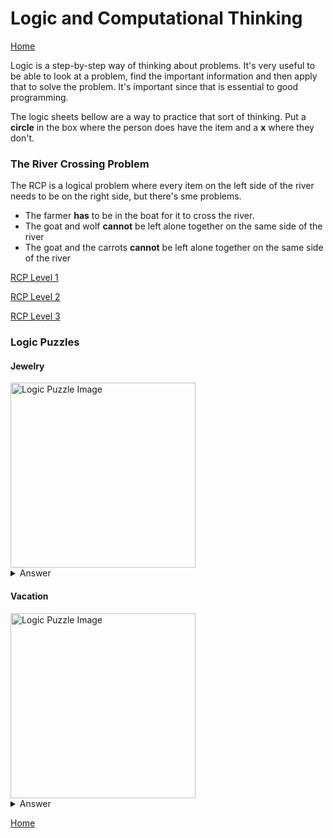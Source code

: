 
# Logic and Computational Thinking

[Home](../../index.md)

Logic is a step-by-step way of thinking about problems. It's very useful to be able to look at a problem, find the important information and then apply that to solve the problem. It's important since that is essential to good programming.

The logic sheets bellow are a way to practice that sort of thinking. Put a **circle** in the box where the person does have the item and a **x** where they don't. 

### The River Crossing Problem
The RCP is a logical problem where every item on the left side of the river needs to be on the right side, but there's sme problems.
- The farmer **has** to be in the boat for it to cross the river.
- The goat and wolf **cannot** be left alone together on the same side of the river
- The goat and the carrots **cannot** be left alone together on the same side of the river

[RCP Level 1](https://www.transum.org/software/River_Crossing/Level1.asp)

[RCP Level 2](https://www.transum.org/software/River_Crossing/Level2.asp)

[RCP Level 3](https://www.transum.org/software/River_Crossing/Level3.asp)

### Logic Puzzles

#### Jewelry

<img width="296" alt="Logic Puzzle Image" src="https://user-images.githubusercontent.com/54739051/177547250-75c073be-517d-4cfd-9be0-20deb2139ed0.png">

<details>
<summary style="font-size:14px">Answer</summary>
  <p>
    <img width="296" alt="Logic Puzzle Image" src="https://user-images.githubusercontent.com/54739051/177547383-7c58666f-03be-45c6-8d72-8512b79eab39.png">
  </p>
</details>

#### Vacation

<img width="296" alt="Logic Puzzle Image" src="https://user-images.githubusercontent.com/54739051/177546601-96dc4512-4d11-451f-a2ed-fff0be8a1117.png">

<details>
<summary style="font-size:14px">Answer</summary>
  <p>
    <img width="296" alt="Logic Puzzle Image" src="https://user-images.githubusercontent.com/54739051/177546848-70bbf03d-0b9e-4816-96c3-86ab10a934d4.png">
  </p>
</details>


[Home](../../index.md)
